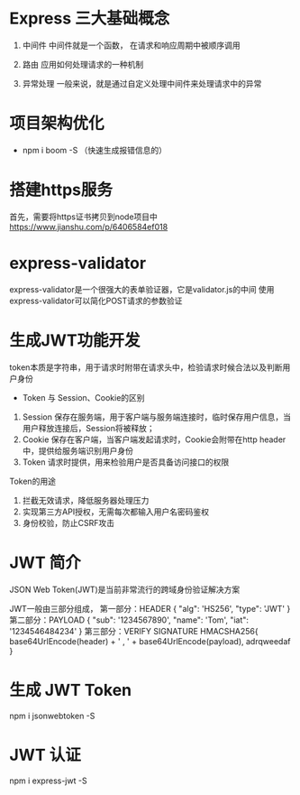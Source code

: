 # Express 三大基础概念

1. 中间件
中间件就是一个函数， 在请求和响应周期中被顺序调用

2. 路由
应用如何处理请求的一种机制

3. 异常处理
一般来说，就是通过自定义处理中间件来处理请求中的异常


# 项目架构优化
 - npm i boom -S （快速生成报错信息的）


# 搭建https服务
首先，需要将https证书拷贝到node项目中  
https://www.jianshu.com/p/6406584ef018

# express-validator
express-validator是一个很强大的表单验证器，它是validator.js的中间
使用express-validator可以简化POST请求的参数验证

# 生成JWT功能开发
token本质是字符串，用于请求时附带在请求头中，检验请求时候合法以及判断用户身份

- Token 与 Session、Cookie的区别
1. Session 保存在服务端，用于客户端与服务端连接时，临时保存用户信息，当用户释放连接后，Session将被释放；
2. Cookie 保存在客户端，当客户端发起请求时，Cookie会附带在http header中，提供给服务端识别用户身份
3. Token 请求时提供，用来检验用户是否具备访问接口的权限

Token的用途
1. 拦截无效请求，降低服务器处理压力
2. 实现第三方API授权，无需每次都输入用户名密码鉴权
3. 身份校验，防止CSRF攻击

# JWT 简介
JSON Web Token(JWT)是当前非常流行的跨域身份验证解决方案

<!-- reqdHXDdsdnakLUjdHnqiwGVnd.XDdsdnakLUjdHnqiwGkLUjdHnqiwGVndXDdsdn.GVndXDdsdnakLUjdHnqiwGkLUjd -->

JWT一般由三部分组成，
第一部分：HEADER
{
  "alg": 'HS256',
  "type": 'JWT'
}
第二部分：PAYLOAD
{
  "sub": '1234567890',
  "name": 'Tom',
  "iat": '1234546484234'
}
第三部分：VERIFY SIGNATURE
HMACSHA256{
  base64UrlEncode(header) + ' , ' +
  base64UrlEncode(payload),
  adrqweedaf
}

# 生成 JWT Token
npm i jsonwebtoken -S

# JWT 认证
npm i express-jwt -S